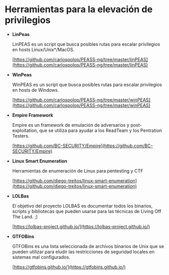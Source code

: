 # Herramientas para la elevación de privilegios

+ __LinPeas__

    LinPEAS es un script que busca posibles rutas para escalar privilegios en hosts Linux/Unix*/MacOS. 

    [https://github.com/carlospolop/PEASS-ng/tree/master/linPEAS](https://github.com/carlospolop/PEASS-ng/tree/master/linPEAS)
 
+ __WinPeas__ 
    
    WinPEAS es un script que busca posibles rutas para escalar privilegios en hosts de Windows. 
    
    [https://github.com/carlospolop/PEASS-ng/tree/master/winPEAS](https://github.com/carlospolop/PEASS-ng/tree/master/winPEAS)


+ __Empire Framework__ 

    Empire es un framework de emulación de adversarios y post-exploitation, que se utiliza para ayudar a los ReadTeam y los Pentration Testers.

    [https://github.com/BC-SECURITY/Empire](https://github.com/BC-SECURITY/Empire)


+ __Linux Smart Enumeration__

    Herramientas de enumeración de Linux para pentesting y CTF

    [https://github.com/diego-treitos/linux-smart-enumeration](https://github.com/diego-treitos/linux-smart-enumeration)

+ __LOLBas__

    El objetivo del proyecto LOLBAS es documentar todos los binarios, scripts y bibliotecas que pueden usarse para las técnicas de Living Off The Land. ;)

    [https://lolbas-project.github.io/](https://lolbas-project.github.io/)

+ __GTFOBins__ 

    GTFOBins es una lista seleccionada de archivos binarios de Unix que se pueden utilizar para eludir las restricciones de seguridad locales en sistemas mal configurados.
    
    [https://gtfobins.github.io/](https://gtfobins.github.io/)

